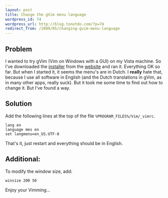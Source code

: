 ```yaml
---
layout: post
title: Change the gVim menu language
wordpress_id: 74
wordpress_url: http://blog.tonotdo.com/?p=74
redirect_from: /2009/05/changing-gvim-menu-language
---
```


## Problem
I wanted to try gVim (Vim on Windows with a GUI) on my Vista machine. So I've downloaded the [installer](http://www.vim.org/download.php#pc) from the [website](http://www.vim.org/) and ran it. Everything OK so far. But when I started it, it seems the menu's are in Dutch. I **really** hate that, because I use all software in English (and the Dutch translations in gVim, as in many other apps, really suck).
But it took me some time to find out how to change it. But I've found a way.

## Solution
Add the following lines at the top of the file `%PROGRAM_FILES%/Vim/_vimrc`.

    lang en
    language mes en
    set langmenu=en_US.UTF-8

That's it, just restart and everything should be in English.

## Additional:
To modify the window size, add:

    winsize 200 50

Enjoy your Vimming...
